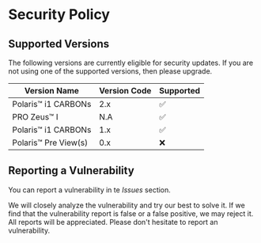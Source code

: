 # Security Policy

## Supported Versions

The following versions are currently eligible for security updates. If you are not using one of the supported versions, then please upgrade.

| Version Name | Version Code | Supported          |
|--------------| ------- | ------------------ |
| Polaris™️ i1 CARBONs| 2.x  | :white_check_mark: |
| PRO Zeus™️ I | N.A | :white_check_mark: |
| Polaris™️ i1 CARBONs| 1.x  | :white_check_mark: |
| Polaris™️ Pre View(s) | 0.x   | :x:                |

## Reporting a Vulnerability

You can report a vulnerability in te *Issues* section.

We will closely analyze the vulnerability and try our  best to solve it. If we find that the vulnerability report is false or a false positive, we may reject it.<br>
All reports will be appreciated. Please don't hesitate to report an vulnerability.
